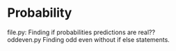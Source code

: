 # Probability
file.py: Finding if probabilities predictions are real??<br>
oddeven.py Finding odd even without if else statements.
